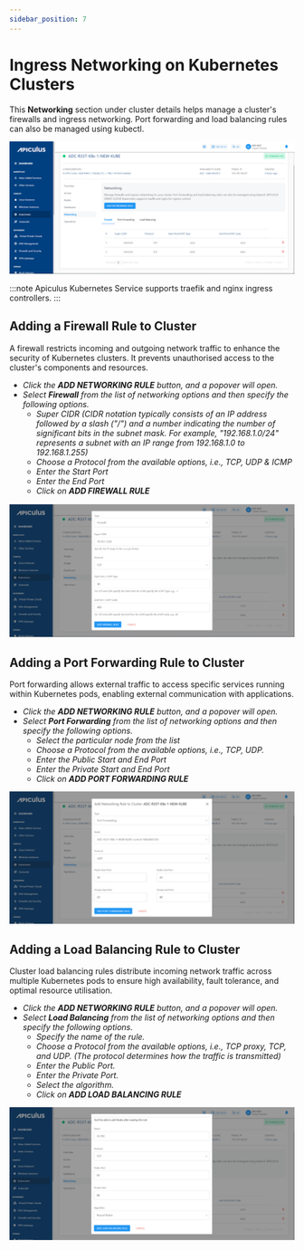 ```yaml
---
sidebar_position: 7
---
```

# Ingress Networking on Kubernetes Clusters

This **Networking** section under cluster details helps manage a cluster's firewalls and ingress networking. Port forwarding and load balancing rules can also be managed using kubectl.

![Ingress Networking on Kubernetes Clusters](img/Ingress1.png)

:::note
Apiculus Kubernetes Service supports traefik and nginx ingress controllers.
:::

## Adding a Firewall Rule to Cluster

A firewall restricts incoming and outgoing network traffic to enhance the security of Kubernetes clusters. It prevents unauthorised access to the cluster's components and resources.

- _Click the_ **_ADD NETWORKING RULE_** _button, and a popover will open._
- _Select_ **_Firewall_** _from the list of networking options and then specify the following options._
    - _Super CIDR (CIDR notation typically consists of an IP address followed by a slash ("/") and a number indicating the number of significant bits in the subnet mask. For example, "192.168.1.0/24" represents a subnet with an IP range from 192.168.1.0 to 192.168.1.255)_
    - _Choose a Protocol from the available options, i.e., TCP, UDP & ICMP_
    - _Enter the Start Port_
    - _Enter the End Port_ 
    - _Click on **ADD FIREWALL RULE**_

![Ingress Networking on Kubernetes Clusters](img/Ingress2.png)

## Adding a Port Forwarding Rule to Cluster

Port forwarding allows external traffic to access specific services running within Kubernetes pods, enabling external communication with applications.

- _Click the_ **_ADD NETWORKING RULE_** _button, and a popover will open._
- _Select_ **_Port Forwarding_** _from the list of networking options and then specify the following options._
    - _Select the particular node from the list_
    - _Choose a Protocol from the available options, i.e., TCP, UDP._
    - _Enter the Public Start and End Port_
    - _Enter the Private Start and End Port_
    - _Click on **ADD PORT FORWARDING RULE**_

![Ingress Networking on Kubernetes Clusters](img/Ingress3.png)

## Adding a Load Balancing Rule to Cluster

Cluster load balancing rules distribute incoming network traffic across multiple Kubernetes pods to ensure high availability, fault tolerance, and optimal resource utilisation.

- _Click the_ **_ADD NETWORKING RULE_** _button, and a popover will open._
- _Select_ **_Load Balancing_** _from the list of networking options and then specify the following options._
    - _Specify the name of the rule._
    - _Choose a Protocol from the available options, i.e., TCP proxy, TCP, and UDP. (The protocol determines how the traffic is transmitted)_
    - _Enter the Public Port._
    - _Enter the Private Port._
    - _Select the algorithm._
    - _Click on **ADD LOAD BALANCING RULE**_

![Ingress Networking on Kubernetes Clusters](img/Ingress4.png)